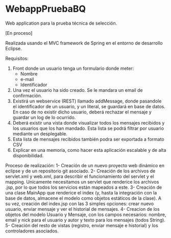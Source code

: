 # WebappPruebaBQ
Web application para la prueba técnica de selección.

[En proceso]

Realizada usando el MVC framework de Spring en el entorno de desarrollo Eclipse.

Requisitos:
1. Front donde un usuario tenga un formulario donde meter:
	- Nombre
	- e-mail
	- Identificador
2. Una vez el usuario ha sido creado. Se le mandara un email de confirmación.
3. Existirá un webservice (REST) llamado addMessage, donde pasandole el identificador de un usuario, y un literal, se guardará en base de datos. En caso de no existir dicho usuario, deberá rechazar el mensaje y guardar un log de lo ocurrido.
4. Deberá existir una vista donde visualizar todos los mensajes recibidos y los usuarios que los han mandado. Esta lista se podrá filtrar por usuario mediante un desplegable.
5. Esta lista de mensajes recibidos también podra ser exportada a formato CSV
6. Explicar en una memoria, como hacer esta aplicación escalable y de alta disponibilidad.

Proceso de realización:
1- Creación de un nuevo proyecto web dinámico en eclipse y de un repositorio git asociado.
2- Creación de los archivos de servlet.xml y web.xml, para describir el funcionamiento del servlet y el mapping. Unícamente necesitamos un servlet que renderice los archivos .jsp, por lo que todos los servicios están mapeados a este.
3- Creación de una clase MainApp que renderice el index (y, hasta la integración con la base de datos, almacene el modelo como objetos estáticos de la clase).
A su vez, creación del index.jsp con las 3 simples opciones: crear nuevo usuario, enviar mensaje y ver el historial de mensajes.
4- Creacion de los objetos del modelo Usuario y Mensaje, con los campos necesarios:
nombre, email y nick para el usuario y autor y texto para los mensajes  (todos String).
5- Creación del resto de vistas (registro, enviar mensaje e historial) y los controladores asociados.

